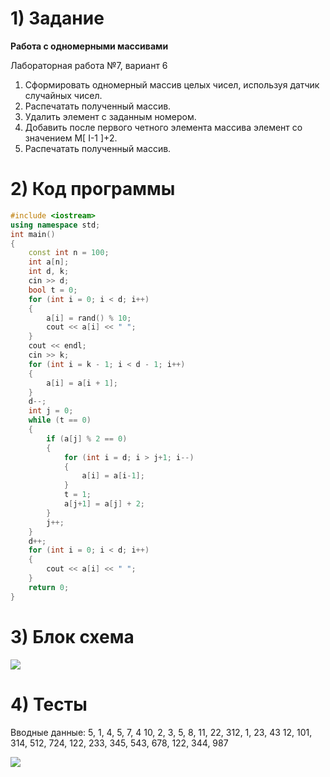 # 1) Задание
**Работа с одномерными массивами** 

Лабораторная работа №7, вариант 6
1) Сформировать одномерный массив целых чисел,
используя датчик случайных чисел.
2) Распечатать полученный массив.
3) Удалить элемент с заданным номером.
4) Добавить после первого четного элемента массива
элемент со значением M[ I-1 ]+2.
5) Распечатать полученный массив.
# 2) Код программы

```cpp
#include <iostream>
using namespace std;
int main()
{
	const int n = 100;
	int a[n];
	int d, k;
	cin >> d;
	bool t = 0;
	for (int i = 0; i < d; i++)
	{
		a[i] = rand() % 10;
		cout << a[i] << " ";
	}
	cout << endl;
	cin >> k;
	for (int i = k - 1; i < d - 1; i++)
	{
		a[i] = a[i + 1];
	}
	d--;
	int j = 0;
	while (t == 0)
	{
		if (a[j] % 2 == 0)
		{
			for (int i = d; i > j+1; i--)
			{
				a[i] = a[i-1];
			}
			t = 1;
			a[j+1] = a[j] + 2;
		}
		j++;
	}
	d++;
	for (int i = 0; i < d; i++)
	{
		cout << a[i] << " ";
	}
	return 0;
}
```

# 3) Блок схема
<image src ="lab4ss.drawio.png">

# 4) Тесты

Вводные данные:
5, 1, 4, 5, 7, 4
10, 2, 3, 5, 8, 11, 22, 312, 1, 23, 43
12, 101, 314, 512, 724, 122, 233, 345, 543, 678, 122, 344, 987


<image src ="lab7.2_test1.png">


